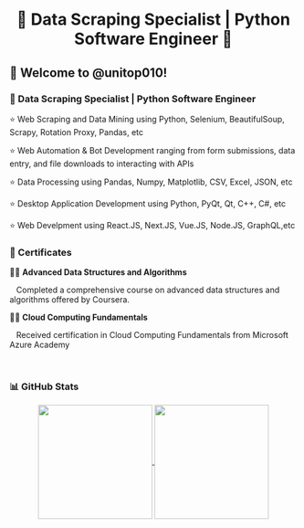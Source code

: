 <h1 align="center" title="...and I'm happy to see you here :)">🏅 Data Scraping Specialist | Python Software Engineer 🏅</a></h1>

<h2>🙏 Welcome to @unitop010!</h2>

<h3>📌 Data Scraping Specialist | Python Software Engineer </h3>

⭐ Web Scraping and Data Mining using Python, Selenium, BeautifulSoup, Scrapy, Rotation Proxy, Pandas, etc

⭐ Web Automation & Bot Development ranging from form submissions, data entry, and file downloads to interacting with APIs

⭐ Data Processing using Pandas, Numpy, Matplotlib, CSV, Excel, JSON, etc

⭐ Desktop Application Development using Python, PyQt, Qt, C++, C#, etc

⭐ Web Develpment using React.JS, Next.JS, Vue.JS, Node.JS, GraphQL,etc
<br/>  
<h3>📌 Certificates</h3>

👨‍🎓 <strong>Advanced Data Structures and Algorithms</strong>

&nbsp;&nbsp;&nbsp;Completed a comprehensive course on advanced data structures and algorithms offered by Coursera.

👨‍🎓 <strong>Cloud Computing Fundamentals</strong>

&nbsp;&nbsp;&nbsp;Received certification in Cloud Computing Fundamentals from Microsoft Azure Academy

<br/>  
<h3>📊 GitHub Stats</h3>
<p align="center">
  <a href="https://github.com/OnlyForward0613/github-readme-stats">
    <img height=200 align="center" src="https://github-readme-stats-cg8z.vercel.app/api?username=unitop010&count_private=true&include_all_commits=true&show_icons=true&theme=react&card_width=350" />
  </a>
  <a href="https://github.com/OnlyForward0613/convoychat">
    <img height=200 align="center" src="https://github-readme-stats-cg8z.vercel.app/api/top-langs?username=unitop010&layout=compact&langs_count=8&card_width=350&theme=react" />
  </a>
</p>

